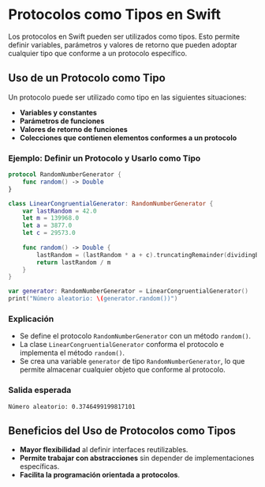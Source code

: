 # Protocolos como Tipos en Swift

Los protocolos en Swift pueden ser utilizados como tipos. Esto permite definir variables, parámetros y valores de retorno que pueden adoptar cualquier tipo que conforme a un protocolo específico.

## Uso de un Protocolo como Tipo

Un protocolo puede ser utilizado como tipo en las siguientes situaciones:
- **Variables y constantes**
- **Parámetros de funciones**
- **Valores de retorno de funciones**
- **Colecciones que contienen elementos conformes a un protocolo**

### Ejemplo: Definir un Protocolo y Usarlo como Tipo

```swift
protocol RandomNumberGenerator {
    func random() -> Double
}

class LinearCongruentialGenerator: RandomNumberGenerator {
    var lastRandom = 42.0
    let m = 139968.0
    let a = 3877.0
    let c = 29573.0
    
    func random() -> Double {
        lastRandom = (lastRandom * a + c).truncatingRemainder(dividingBy: m)
        return lastRandom / m
    }
}

var generator: RandomNumberGenerator = LinearCongruentialGenerator()
print("Número aleatorio: \(generator.random())")
```

### Explicación
- Se define el protocolo `RandomNumberGenerator` con un método `random()`.
- La clase `LinearCongruentialGenerator` conforma el protocolo e implementa el método `random()`.
- Se crea una variable `generator` de tipo `RandomNumberGenerator`, lo que permite almacenar cualquier objeto que conforme al protocolo.

### Salida esperada
```
Número aleatorio: 0.3746499199817101
```

## Beneficios del Uso de Protocolos como Tipos
- **Mayor flexibilidad** al definir interfaces reutilizables.
- **Permite trabajar con abstracciones** sin depender de implementaciones específicas.
- **Facilita la programación orientada a protocolos**.

